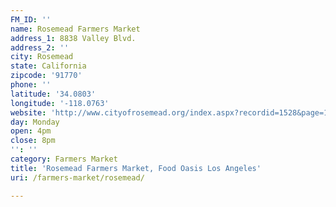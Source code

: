 ```yaml
---
FM_ID: ''
name: Rosemead Farmers Market
address_1: 8838 Valley Blvd.
address_2: ''
city: Rosemead
state: California
zipcode: '91770'
phone: ''
latitude: '34.0803'
longitude: '-118.0763'
website: 'http://www.cityofrosemead.org/index.aspx?recordid=1528&page=13'
day: Monday
open: 4pm
close: 8pm
'': ''
category: Farmers Market
title: 'Rosemead Farmers Market, Food Oasis Los Angeles'
uri: /farmers-market/rosemead/

---
```

